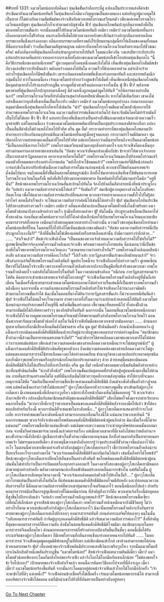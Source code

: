 ##บทที่ 1331: แมวขโมยน้อยกลับคืนมา
หุ่นเชิดขั้นเก้าถือกระบี่คู่ แปลงเป็นประกายแสงสีดำเข้าประชิดมายังแมวขโมยน้อยทันที
ในหุ่นเชิดกลไกมีดวงวิญญาณเป็นของตนเอง แต่กลับถูกผู้ควบคุมใช้เป็นทาส ก็ไม่ต่างกับความสัมพันธ์ของจ้าวเฟิงกับพวกเทพโบราณเสวียนหมัว
เพียงแค่เทพโบราณโยวเฉวียนแค่บัญชา หุ่นเชิดกลไกก็จะทำตามคำบัญชานั้น
ฟิ้ว!
หุ่นเชิดกลไกพลันปะทุกลิ่นอายพลังที่เป็นของเทพโบราณขั้นเก้า จากนั้นบดขยี้ไปยังแมวขโมยน้อยทันที
เหมียว เหมียว!
แมวขโมยน้อยยื่นกรงเล็บออกมาอย่างไม่รีบร้อน บนกรงเล็บที่เต็มไปด้วยลวดลายอักขระสีเงินสว่างปะทุกลิ่นอายสายเลือดบรรพกาลที่แข็งแกร่งออกมา
กลิ่นอายบรรพกาลที่ทรงพลังไร้เทียมทานกลุ่มนี้ทำให้เลือดของคนทั้งหมดที่นี่แทบจะแข็งตัว ร่างสั่นเทิ้มตามสัญชาตญาณ
แม้กระทั่งเทพโบราณโยวเฉวียนยังตระหนกไปชั่วขณะ
ครืน!
พลังกลิ่นอายที่หุ่นเชิดกลไกส่งเข้ามาถูกทำลายไปทันที
ในขณะเดียวกัน วงแสงสีขาวระยิบระยับแปลกประหลาดที่แผ่กระจายออกจากกรงเล็บทั้งสองของแมวขโมยน้อยก็เข้าโอบล้อมหุ่นเชิดกลไก
“นี่คือวิธีการผนึกของเผ่าผนึกเทพ!”
ผู้ควบคุมกลไกคนหนึ่งอดตะลึงไม่ได้
เห็นเพียงหุ่นเชิดกลไกสัมผัสเข้ากับวงแสงสีขาวระยับนั่นแล้ว พลังบนร่างลดลงไปทันใด ความเร็วก็ช้าลงหลายส่วน
แต่จะดีจะร้ายอย่างไรหุ่นเชิดกลไกก็มีพลังขั้นเก้า เขาระเบิดแสงพลังเทพที่แข็งแกร่งออกมาทันที และสลายพลังผนึกกลุ่มนั้นไป
ทว่าในตอนนี้เอง เจ้าแมวขโมยอ้าปากกว้างสูดเข้าไปเต็มที่
เห็นเพียงเหนือหุ่นเชิดกลไกพลันมีหลุมดำมายากึ่งโปร่งแสงปรากฏขึ้น แรงดูดที่น่าสะพรึงแผ่ออกมาจากในนั้น
ฟู่ ฟิ้ว ฟิ้ว!
พลังเทพมหาศาลที่หุ่นเชิดกลไกปะทุออกมาเมื่อครู่ มีส่วนหนึ่งถูกหลุมดำดูดไปทันที
“อภินิหารของเผ่ากลืนนภา!”
เทพโบราณโยวเฉวียนที่กำลังดิ้นรนสุดกำลังเผยสีหน้าตื่นตะลึง
หากไม่ได้เห็นกับตา เขาคงไม่กล้าเชื่อเลยว่าทุกสิ่งที่เขาเห็นเป็นเรื่องจริง
เหมียว เหมียว!
แมวขโมยน้อยหุบปากลง ก่อนเรอออกมา หลุมดำมืดเหนือหุ่นเชิดกลไกก็หายไปเช่นกัน
“ฆ่า!”
หุ่นเชิดกลไกรุกโจมตีแมวขโมยตัวน้อยภายใต้อำนาจของเทพโบราณโยวเฉวียน
แมวความลับสวรรค์แข็งแกร่งเกินไป คิดจะจับมันโดยไม่ทำร้ายมันก็เป็นไปไม่ได้เลย
ฟิ้ว ฟิ้ว ฟิ้ว!
แสงกระบี่ทองที่แข็งแกร่งเป็นอย่างยิ่งฟันลงมาหน้าเจ้าแมวด้วยความเร็วดุจสายฟ้า
แต่ในตอนนี้เอง ร่างของแมวขโมยน้อยพลันเปลี่ยนเป็นกลุ่มประกายแสงสีดำยะเยือก แปลงเป็นคลื่นสีดำนับไม่ถ้วนหลั่งไหลไปทั่วทิศ
ครืน ตูม บึ้ม!
กระบวนท่ากระบี่ของหุ่นเชิดกลไกพลาดเป้า ทำลายเกราะป้องกันบนอุปกรณ์ที่แมวขโมยน้อยยืนอยู่เมื่อครู่จนแหลก
กระบวนท่าโจมตีล้มเหลว หุ่นเชิดกลไกกวาดสายตามองคลื่นดำที่ไหลไปทั่วทิศ แต่แยกไม่ออกว่าคลื่นสายไหนถึงจะเป็นแมวขโมยน้อย
“นี่เป็นกลอภินิหารอะไรอีก?”
เทพโบราณเสวียนหมัวมองทุกสิ่งอย่างตกใจ
และจ้าวเฟิงก็มองเห็นทุกอย่างผ่านครรลองสายตาของเขาเช่นกัน
“บัดซบ พวกเจ้าสี่คนกล้าลงมือกับข้า ข้าจะทำให้พวกเจ้ากลายเป็นกายสงสารวัฏตลอดกาล อยากจะตายก็ตายไม่ได้!”
เทพโบราณโยวเฉวียนมองไปยังเทพโบราณเสวียนหมัวทั้งหมดพลางร้องอย่างโกรธแค้น
“พลังใกล้จะใช้หมดแล้ว!”
เทพโบราณเฮยจี๋มีสีหน้าอ่อนล้า
การแย่งชิงในซากปรักหักพังเมืองความลับสวรรค์ไม่นานก่อนหน้านี้ พวกเขาก็ใช้พลังเนตรเทพเจ้าดั้งเดิมไปมาก จนถึงตอนนี้ยังฟื้นคืนสภาพไม่สมบูรณ์นัก
อีกทั้งโซ่มายาสองเส้นที่เขาใช้พันธนาการเทพโบราณโยวเฉวียนในครั้งนี้ พลังที่เสียไปช่างมากมายมหาศาล ยืนหยัดต่อไปได้ไม่นานเท่าใดนัก
“อยู่ที่นั่น!”
สีหน้าของเทพโบราณโยวเฉวียนสั่นสะท้านไปทันใด จ้องไปยังคลื่นสีดำสายหนึ่งที่หน้าประตูโถงลับ
“แย่แล้ว แมวความลับสวรรค์จะหนีไปแล้ว!”
“จับมันเร็ว!”
สมาชิกผู้ควบคุมบางส่วนในโถงลับพากันตะโกน
เพื่อให้แมวความลับสวรรค์แปรเปลี่ยนสภาพ พวกเขาจ่ายค่าราคาและความตั้งใจไปไม่รู้ต่อเท่าไหร่
ตอนนี้สำเร็จแล้ว จะให้แมวความลับสวรรค์หนีไปเช่นนี้ได้อย่างไร
ฟุ่บ!
หุ่นเชิดกลไกบินประชิดไปยังทางเข้าอย่างรวดเร็ว
เหมียว เหมียว!
คลื่นแสงสีดำแปลงเป็นแมวขโมยตัวหนึ่งในชั่วพริบตา
แมวขโมยตัวน้อยมาถึงทางเข้าอย่างรวดเร็ว อุ้งมือทั้งสองคลำหา
ฟู่!
ทันใดนั้น ประตูทางเข้าเลื่อนเปิดออกไปทั้งสองด้าน
ก่อนที่แมวขโมยน้อยจะจากไปก็โค้งคำนับเล็กน้อยให้กับเทพโบราณโยวเฉวียนและสมาชิกหอมารสวรรค์ทั้งหลาย เหมือนกำลังขอบคุณพวกเขาอย่างไรอย่างนั้น
ความเร็วของหุ่นเชิดกลไกเท่าแมวขโมยน้อยเสียที่ไหน ในตอนที่ไล่ไปถึงก็ไม่เห็นแม้แต่เงาของมันแล้ว
“บัดซบ แมวความลับสวรรค์นี่เปิดประตูกลไกเองงั้นรึ!”
“สิ่งที่ตื่นขึ้นไม่ใช่เพียงแค่พลังหรือสายเลือดเท่านั้น ยังมีความทรงจำอีกด้วย...”
……
“สำเร็จแล้ว!”
สีหน้าจ้าวเฟิงลิงโลด
“เป็นคนของพวกเจ้าช่วยแมวความลับสวรรค์ไปใช่หรือไม่?”
คู่เทพเซียนปีศาจจ้องเทพโบราณลั่วหลิงและจ้าวเฟิง พร้อมตวาดอย่างโกรธแค้น
นี่แน่นอนว่านี่เป็นข้อสงสัยในใจของเทพโบราณโยวเฉวียนเอง
“เขาหมายความว่าอย่างไรกัน?”
เทพโบราณลั่วหลิงเผยสีหน้าสงสัย แล้วแมวความลับสวรรค์คืออะไรกัน?
“ไปเร็วเข้า กายวัฏสงสารขั้นเก้าของอีกฝ่ายมาแล้ว!”
จ้าวเฟิงส่งกระแสจิตให้เทพโบราณลั่วหลิงทันที
พูดประโยคนี้จบ จ้าวเฟิงก็ถอยไปอย่างรวดเร็ว
คู่เทพเซียนปีศาจก็ไม่ได้สนใจจ้าวเฟิง เพราะเทพโบราณลั่วหลิงต่างหากถึงจะเป็นคู่มือที่แท้จริงของพวกเขา
เทพโบราณลั่วหลิงตกใจ แต่กลับไม่ได้ถอยไปในทันที ในแววตาค่อนข้างลังเล
“หนีก่อน กายวัฏสงสารตามเจ้าไม่ทัน คิดอยากจะช่วยน้องชายของเจ้ายังมีโอกาสอยู่!”
จ้าวเฟิงเห็นเทพโบราณลั่วหลิงยังอยู่ที่นั่นก็เอ่ยเตือน
ในเมื่อครั้งนี้เขาสามารถช่วยแมวขโมยน้อยออกมาได้อย่างราบรื่นเช่นนี้ก็เป็นเพราะเทพโบราณลั่วหลิงนี่เอง
นอกจากนั้น ความลังเลของเทพโบราณลั่วหลิงยังทำให้เจ้าเฟิงเดาได้ว่านางอาจมีพลังต้านทานโบราณขั้นเก้าได้
มิฉะนั้นในตอนที่นางได้ยินว่ากายวัฏสงสารขั้นเก้า ก็น่าจะถอยหนีทันทีแล้ว
ฟุ่บ!
จ้าวเฟิงก็ไม่ได้สนใจอะไรมากมาย อำพรางกายไปในความว่างเปล่าแล้วหลบหนีไปทันที
แมวขโมยน้อยผ่านการแปรสภาพครั้งใหญ่ที่นี่ พลังเพิ่มขึ้นอย่างมาก เสี้ยวขณะที่หลบหนีไป ทั้งสองฝั่งล้วนสามารถสัมผัสได้ถึงทิศทางคร่าวๆ ของอีกฝ่ายในทันที
นอกจากนั้น ในตอนที่แมวขโมยน้อยหนีออกมา จ้าวเฟิงก็ตั้งใจควบคุมพวกเทพโบราณเสวียนหมัวให้พยายามตรึงกำลังเทพโบราณโยวเฉวียนไว้
ตอนนั้นพวกเขาจับแมวขโมยตัวน้อยไป แต่ในวันนี้จ้าวเฟิงยืมมือของพวกเขาช่วยมันออกมา
……
ด้านนอกหุบเหวเย็นยะเยือกมีเสียงเลื่อนลั่นดังไม่ขาดสาย
ครืน ตูม ตูม!
ฟ้าดินมืดสลัว ก้อนน้ำแข็งลอยเคว้ง
ผู้แข็งแกร่งจากดินแดนศักดิ์สิทธิ์มิติสี่คนปะทะกับผู้นำระดับสูงของหอมารสวรรค์อย่างดุเดือด
“สมาชิกของขั้วอำนาจนี้ล้วนเป็นทายาทเนตรเทพเจ้างั้นรึ!”
“หนำซ้ำการใช้สายเลือดดวงตาของพวกเขาก็ไม่ได้ด้อยกว่าเราเลยแม้แต่น้อย เพียงแต่ว่าความสอดคล้องของสายเลือดดวงตาเหมือนว่าจะไม่สมบูรณ์นัก!”
ผู้แข็งแกร่งแดนศักดิ์สิทธิ์มิติประเมินศัตรูของตัวเอง
ถึงแม้ความสอดคล้องของสายเลือดดวงตาจะไม่สูง แต่คนของหอมารสวรรค์ใช้สายเลือดดวงตาได้อย่างยอดเยี่ยม ชำนาญวิชาดวงตาแปลกประหลาดทุกชนิด และยิ่งมีอาวุธเทพโบราณหรืออุปกรณ์กลไกแปลกประหลาดต่างๆ ด้วย
ด้วยเหตุนี้คนของดินแดนศักดิ์สิทธิ์มิติจึงไม่ได้เปรียบไปสักเท่าไหร่นัก
ครืน ตูม บึ้ม!
เหนือหัวของคนพวกนี้พลันมีพลังทำลายล้างสะเทือนฟ้าดินเกิดขึ้น
“น่ากลัวยิ่งนัก!”
เทพโบราณขั้นแปดสุดยอดที่กำลังต่อสู้อยู่คนหนึ่งมองขึ้นไปด้านบน กายสั่นสะท้านอย่างอดไม่ได้
แต่ที่นั่นกลับเต็มไปด้วยวายุคลั่งจากพลังทุกชนิด ทำให้ยากที่จะมองเหตุการณ์ได้ชัด
“สมกับเป็นเทพโบราณชื่อเซียวแห่งแดนศักดิ์สิทธิ์มิติ ถึงแม้จะเพิ่งถึงขั้นครึ่งก้าวสู่จอมเทพ แต่พลังแข็งแกร่งกว่าข้าไม่น้อยเลย!”
ผู้อาวุโสเกล็ดเทาหัวเราะพลางพูดขึ้น
ตรงข้ามกับผู้อาวุโสเกล็ดเทา มีเงาคนคนหนึ่งที่เลือนรางวูบไหว แม้กระทั่งใบหน้าก็มองเห็นไม่ชัดลอยอยู่
“หึ พวกเจ้าช่างบังอาจเสียจริง กล้าลงมือกับสมาชิกคนสำคัญของแดนศักดิ์สิทธิ์มิติ!”
เสียงไม่พอใจดังมาจากชายวัยกลางคนภายในนั้น
“พวกเราก็เพิ่งจะรู้ว่าพวกเขาเป็นคนของแดนศักดิ์สิทธิ์มิติหลังจากลงมือไปแล้ว ข้าก็ต้องขออภัยสำหรับเรื่องนี้ พวกเรายินดีที่จะชดเชยในระดับหนึ่ง…”
ผู้อาวุโสเกล็ดเทาแสดงท่าทีว่าจะไกล่เกลี่ย
หากจ่ายค่าชดเชยในระดับหนึ่งแล้วสามารถกลบเกลื่อนเรื่องนี้ได้ แน่นอนว่าพวกเขายินดี
“หึ นอกจากชดเชย พวกเจ้ายังจะต้องขอโทษดินแดนศักดิ์สิทธิ์มิติต่อหน้าผู้คนอีกด้วย มิฉะนั้นเรื่องนี้ไม่จบแน่นอน!”
เทพโบราณชื่อเซียวแค่นเสียงต่ำ
แต่เดิมพวกเขาวางแผนว่าจะช่วยลูกศิษย์สองคนนั้นออกมาก่อน จากนั้นรีดค่าชดเชยจำนวนหนึ่งแล้วค่อยจบเรื่อง
แต่เมื่อพวกเขาหาที่นี่เจอถึงได้พบว่าพลังอำนาจของขั้วอำนาจนี้ล้ำลึกนัก ผู้แข็งแกร่งข้างในขั้วอำนาจมีมากมายดุจเมฆ อีกทั้งส่วนมากยังเป็นทายาทเนตรเทพเจ้า ไม่ธรรมดาเลยทีเดียว
ด้วยเหตุนี้พวกเขาถึงยิ่งอยากรู้ว่าจุดประสงค์ที่ขั้วอำนาจนี้แฝงเอาไว้คืออะไร
ในตอนนี้พวกเขาเพียงแค่จะตรึงกำลังกลุ่มผู้อาวุโสเกล็ดเทาเอาไว้ เชื่อว่าเทพโบราณลั่วหลิงน่าจะสืบหาเรื่องอะไรบางอย่างมาได้
“พวกเจ้าแดนศักดิ์สิทธิ์มิติรังแกกันเกินไปแล้ว เช่นนั้นก็อย่าได้โทษข้า!”
สีหน้าของผู้อาวุโสเกล็ดเทาเปลี่ยนไปเย็นชาเป็นอย่างยิ่งทันที
ขอโทษดินแดนศักดิ์สิทธิ์มิติต่อหน้าผู้คน เช่นนั้นไม่เท่ากับว่าเป็นการเปิดเผยเรื่องทุกอย่างออกมารึ
ในดวงตาทั้งสองของผู้อาวุโสเกล็ดเทามีหมอกดำพวยพุ่งอย่างบ้าคลั่ง พลังดวงตามรณะสะเทือนฟ้าดินแผ่ระลอกคลื่นมาจากข้างใน
แต่ทันใดนั้น ผู้อาวุโสเกล็ดเทากลับหยุดวิชาดวงตานี้
“พวกเจ้าแอบส่งคนแฝงตัวเข้าไปข้างในงั้นรึ….”
ผู้อาวุโสเกล็ดเทาโกรธแค้นเป็นอย่างยิ่งในทันใด
ที่แท้คนของแดนศักดิ์สิทธิ์มิติแอบโจมตีลับหลัง และปล่อยแมวความลับสวรรค์ไป
นี่คือแมวความลับสวรรค์ที่พวกเขาทุ่มเทแรงใจเตรียมเอาไว้ ตอนนี้หนีออกไปแล้ว สำหรับหอมารสวรรค์นับเป็นการสูญเสียอย่างที่ไม่เคยมีมาก่อน
ที่สำคัญยิ่งกว่าก็คือ พวกเขาแจ้งเรื่องนี้ต่อบุคคลที่สูงขึ้นไปอีกระดับแล้ว
“แย่แล้ว เทพโบราณลั่วหลิงถูกพบแล้วรึ?”
สีหน้าของเทพโบราณชื่อเซียวเปลี่ยนไปเล็กน้อย
ดูจากสีหน้าของผู้อาวุโสเกล็ดเทา เทพโบราณลั่วหลิงเหมือนจะยังมีชีวิตอยู่
ไม่ว่าอย่างไรก็ตาม พวกเขาต้องตรึงกำลังผู้อาวุโสเกล็ดเทาเอาไว้ มิฉะนั้นเทพโบราณลั่วหลิงจะยิ่งอันตราย
สายตาของผู้อาวุโสเกล็ดเทาเพ่งไปยังรอบๆ หอมารสวรรค์ทันที ก่อนส่งกระแสจิตให้หลายๆ คนในนั้น “กลับหอมารสวรรค์ทันที กำจัดผู้บุกรุกแดนศักดิ์สิทธิ์มิติ แล้วจับแมวความลับสวรรค์เอาไว้!”
สิ่งที่สำคัญที่สุดของหอมารสวรรค์ก็คือความลับ
ดังนั้นในตอนที่แดนศักดิ์สิทธิ์มิติโจมตีมา สมาชิกมากมายในหอมารสวรรค์จึงเคลื่อนไหว ด้านนอกหอมารสวรรค์ก็สร้างค่ายกลป้องกันขึ้นเป็นชั้นๆ
ตอนนี้เมื่อได้รับกระแสจิตของผู้อาวุโสเกล็ดเทา ก็มีเทพโบราณที่กลิ่นอายแข็งแกร่งหลายคนจากไปทันที
……
ในหอมารสวรรค์ จ้าวเฟิงคลุมชุดคลุมมิติซ่อนอยู่ในที่ลับตา
แค่เพียงมีคนเข้าใกล้ เขาล้วนสามารถพบได้ก่อนด้วยเนตรเทพเจ้า
ฟุ่บ!
เบื้องหน้าของจ้าวเฟิงพลันมีประกายแสงสีเงินกะพริบวูบไหว
จากนั้นแมวขโมยสีเทาเงินลึกลับตัวหนึ่งพลันปรากฏขึ้น
“แมวขโมยน้อย!”
สีหน้าจ้าวเฟิงเผยความยินดีเมี้ยว เมี้ยว!
แมวขโมยตัวน้อยเพียงกระโดดก็มาถึงไหล่ของจ้าวเฟิง แล้วจึงโบกไม้โบกมือกับเขาเล็กน้อย
“ไม่ต้องขอบใจข้า รีบไปเถอะ!”
เป้าหมายของจ้าวเฟิงสำเร็จแล้ว ตอนนี้ควรคิดหาวิธีออกไปจากที่นี่ถึงจะถูก
เมี้ยว เมี้ยว!
แมวขโมยน้อยร้องขึ้นทันที จากนั้นกระโดดมาอยู่ต่อหน้าจ้าวเฟิงแล้วโบกไม้โบกมืออีกครั้ง
“เจ้าจะพาข้าไปที่ดีๆ แห่งหนึ่ง?”
จ้าวเฟิงค่อนข้างเชื่อครึ่งไม่เชื่อครึ่ง
เจ้าแมวขโมยน้อยพยากรณ์ได้ สามารถชี้บอกทิศทางจ้าวเฟิงได้ตลอด แต่ก็มักนำเขาไปยังที่ที่อันตรายเป็นอย่างยิ่งอยู่บ่อยๆ
……………………………………


[Go To Next Chapter]( ./188.md)